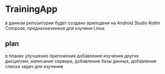 # TrainingApp

в данном репозитории будет создано арилодени на Android Studio Kotlin Compose, предназначенное для изучени Linux 

## plan

в планах улучшение приложения добавление изучения других дисциплин, написание сервера, добавление базы данных, добавление списка задач для изучения 

